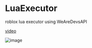 # LuaExecutor
roblox lua executor
using WeAreDevsAPI

[video](https://www.youtube.com/watch?v=W3YrsR9q0nI)

![image](https://user-images.githubusercontent.com/47096657/187250992-76233673-f271-450c-ae0b-d3cc9c2a5aa8.png)
